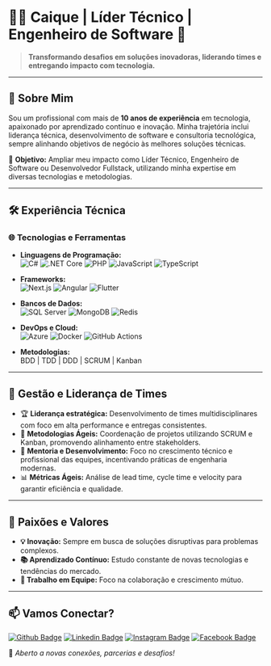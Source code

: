 # 👨‍💻 Caique | Líder Técnico | Engenheiro de Software 🚀

> **Transformando desafios em soluções inovadoras, liderando times e entregando impacto com tecnologia.**

---

## 📌 Sobre Mim
Sou um profissional com mais de **10 anos de experiência** em tecnologia, apaixonado por aprendizado contínuo e inovação. Minha trajetória inclui liderança técnica, desenvolvimento de software e consultoria tecnológica, sempre alinhando objetivos de negócio às melhores soluções técnicas.

🎯 **Objetivo:** Ampliar meu impacto como Líder Técnico, Engenheiro de Software ou Desenvolvedor Fullstack, utilizando minha expertise em diversas tecnologias e metodologias.

---

## 🛠 Experiência Técnica

### 🌐 **Tecnologias e Ferramentas**
- **Linguagens de Programação:**  
  ![C#](https://img.shields.io/badge/-C%23-239120?style=flat&logo=c-sharp&logoColor=white) ![.NET Core](https://img.shields.io/badge/-.NET%20Core-512BD4?style=flat&logo=.net&logoColor=white) ![PHP](https://img.shields.io/badge/-PHP-777BB4?style=flat&logo=php&logoColor=white) ![JavaScript](https://img.shields.io/badge/-JavaScript-F7DF1E?style=flat&logo=javascript&logoColor=black) ![TypeScript](https://img.shields.io/badge/-TypeScript-007ACC?style=flat&logo=typescript&logoColor=white)

- **Frameworks:**  
  ![Next.js](https://img.shields.io/badge/-Next.js-000000?style=flat&logo=nextdotjs&logoColor=white) ![Angular](https://img.shields.io/badge/-Angular-DD0031?style=flat&logo=angular&logoColor=white) ![Flutter](https://img.shields.io/badge/-Flutter-02569B?style=flat&logo=flutter&logoColor=white)

- **Bancos de Dados:**  
  ![SQL Server](https://img.shields.io/badge/-SQL%20Server-CC2927?style=flat&logo=microsoft-sql-server&logoColor=white) ![MongoDB](https://img.shields.io/badge/-MongoDB-47A248?style=flat&logo=mongodb&logoColor=white) ![Redis](https://img.shields.io/badge/-Redis-DC382D?style=flat&logo=redis&logoColor=white)

- **DevOps e Cloud:**  
  ![Azure](https://img.shields.io/badge/-Azure-0078D4?style=flat&logo=microsoft-azure&logoColor=white) ![Docker](https://img.shields.io/badge/-Docker-2496ED?style=flat&logo=docker&logoColor=white) ![GitHub Actions](https://img.shields.io/badge/-GitHub%20Actions-2088FF?style=flat&logo=github-actions&logoColor=white)

- **Metodologias:**  
  BDD | TDD | DDD | SCRUM | Kanban  

---

## 👥 Gestão e Liderança de Times
- 🏆 **Liderança estratégica:** Desenvolvimento de times multidisciplinares com foco em alta performance e entregas consistentes.
- 🎯 **Metodologias Ágeis:** Coordenação de projetos utilizando SCRUM e Kanban, promovendo alinhamento entre stakeholders.
- 🤝 **Mentoria e Desenvolvimento:** Foco no crescimento técnico e profissional das equipes, incentivando práticas de engenharia modernas.
- 📊 **Métricas Ágeis:** Análise de lead time, cycle time e velocity para garantir eficiência e qualidade.

---

## 🌟 Paixões e Valores
- **💡 Inovação:** Sempre em busca de soluções disruptivas para problemas complexos.
- **📚 Aprendizado Contínuo:** Estudo constante de novas tecnologias e tendências do mercado.
- **👥 Trabalho em Equipe:** Foco na colaboração e crescimento mútuo.

---

## 📫 Vamos Conectar?
[![Github Badge](https://img.shields.io/badge/-Github-000?style=flat-square&logo=Github&logoColor=white&link=https://github.com/caiquefirefox)](https://github.com/caiquefirefox)
[![Linkedin Badge](https://img.shields.io/badge/-LinkedIn-blue?style=flat-square&logo=Linkedin&logoColor=white&link=https://www.linkedin.com/in/caique-dos-santos-soares)](https://www.linkedin.com/in/caique-dos-santos-soares)
[![Instagram Badge](https://img.shields.io/badge/-Instagram-C13584?style=flat-square&labelColor=C13584&logo=instagram&logoColor=white&link=https://www.instagram.com/caiquesantossoares/)](https://www.instagram.com/caiquesantossoares/)
[![Facebook Badge](https://img.shields.io/badge/-Facebook-blue?style=flat-square&labelColor=blue&logo=facebook&logoColor=white&link=https://www.facebook.com/caique.santossoares)](https://www.facebook.com/caique.santossoares)

🚀 *Aberto a novas conexões, parcerias e desafios!*  
